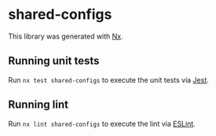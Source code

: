 # shared-configs

This library was generated with [Nx](https://nx.dev).

## Running unit tests

Run `nx test shared-configs` to execute the unit tests via [Jest](https://jestjs.io).

## Running lint

Run `nx lint shared-configs` to execute the lint via [ESLint](https://eslint.org/).
